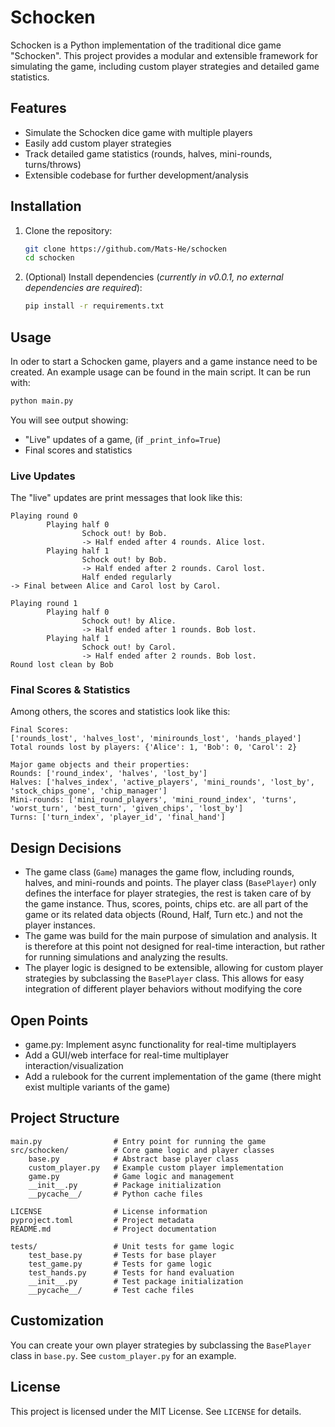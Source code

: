 # Schocken

Schocken is a Python implementation of the traditional dice game "Schocken". This project provides a modular and extensible framework for simulating the game, including custom player strategies and detailed game statistics.

## Features
- Simulate the Schocken dice game with multiple players
- Easily add custom player strategies
- Track detailed game statistics (rounds, halves, mini-rounds, turns/throws)
- Extensible codebase for further development/analysis

## Installation
1. Clone the repository:
   ```bash
   git clone https://github.com/Mats-He/schocken
   cd schocken
   ```
2. (Optional) Install dependencies (*currently in v0.0.1, no external dependencies are required*):
   ```bash
   pip install -r requirements.txt
   ```

## Usage
In oder to start a Schocken game, players and a game instance need to be created.
An example usage can be found in the main script. It can be run with:
```bash
python main.py
```

You will see output showing:
- "Live" updates of a game, (if `_print_info=True`)
- Final scores and statistics

### Live Updates
The "live" updates are print messages that look like this:
```
Playing round 0
        Playing half 0
                Schock out! by Bob.
                -> Half ended after 4 rounds. Alice lost.
        Playing half 1
                Schock out! by Bob.
                -> Half ended after 2 rounds. Carol lost.
                Half ended regularly
-> Final between Alice and Carol lost by Carol.

Playing round 1
        Playing half 0
                Schock out! by Alice.
                -> Half ended after 1 rounds. Bob lost.
        Playing half 1
                Schock out! by Carol.
                -> Half ended after 2 rounds. Bob lost.
Round lost clean by Bob
```
### Final Scores & Statistics
Among others, the scores and statistics look like this:
```
Final Scores:
['rounds_lost', 'halves_lost', 'minirounds_lost', 'hands_played']
Total rounds lost by players: {'Alice': 1, 'Bob': 0, 'Carol': 2}

Major game objects and their properties:
Rounds: ['round_index', 'halves', 'lost_by']
Halves: ['halves_index', 'active_players', 'mini_rounds', 'lost_by', 'stock_chips_gone', 'chip_manager']
Mini-rounds: ['mini_round_players', 'mini_round_index', 'turns', 'worst_turn', 'best_turn', 'given_chips', 'lost_by']
Turns: ['turn_index', 'player_id', 'final_hand']
```
## Design Decisions
- The game class (`Game`) manages the game flow, including rounds, halves, and mini-rounds and points. The player class (`BasePlayer`) only defines the interface for player strategies, the rest is taken care of by the game instance. Thus, scores, points, chips etc. are all part of the game or its related data objects (Round, Half, Turn etc.) and not the player instances.
- The game was build for the main purpose of simulation and analysis. It is therefore at this point not designed for real-time interaction, but rather for running simulations and analyzing the results.
- The player logic is designed to be extensible, allowing for custom player strategies by subclassing the `BasePlayer` class. This allows for easy integration of different player behaviors without modifying the core 

## Open Points
- game.py: Implement async functionality for real-time multiplayers
- Add a GUI/web interface for real-time multiplayer interaction/visualization
- Add a rulebook for the current implementation of the game (there might exist multiple variants of the game)

## Project Structure
```
main.py                # Entry point for running the game
src/schocken/          # Core game logic and player classes
    base.py            # Abstract base player class
    custom_player.py   # Example custom player implementation
    game.py            # Game logic and management
    __init__.py        # Package initialization
    __pycache__/       # Python cache files

LICENSE                # License information
pyproject.toml         # Project metadata
README.md              # Project documentation

tests/                 # Unit tests for game logic
    test_base.py       # Tests for base player
    test_game.py       # Tests for game logic
    test_hands.py      # Tests for hand evaluation
    __init__.py        # Test package initialization
    __pycache__/       # Test cache files
```

## Customization
You can create your own player strategies by subclassing the `BasePlayer` class in `base.py`. See `custom_player.py` for an example.

## License
This project is licensed under the MIT License. See `LICENSE` for details.
